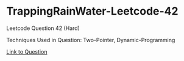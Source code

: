 # TrappingRainWater-Leetcode-42

Leetcode Question 42 (Hard)

Techniques Used in Question:
Two-Pointer, Dynamic-Programming

[Link to Question](https://leetcode.com/problems/trapping-rain-water/)
